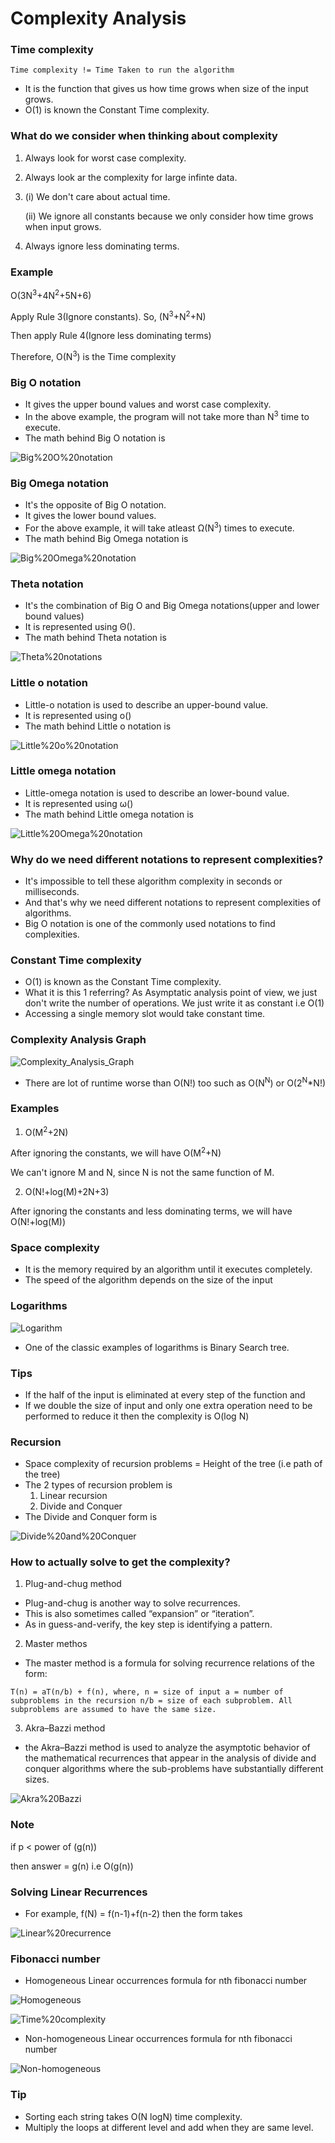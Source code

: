 # Complexity Analysis

### Time complexity
```
Time complexity != Time Taken to run the algorithm
```
- It is the function that gives us how time grows when size of the input grows.
- O(1) is known the Constant Time complexity.

### What do we consider when thinking about complexity
1. Always look for worst case complexity.
2. Always look ar the complexity for large infinte data.
3. (i) We don't care about actual time.

   (ii) We ignore all constants because we only consider how time grows when input grows.

4. Always ignore less dominating terms.

### Example
O(3N<sup>3</sup>+4N<sup>2</sup>+5N+6)

Apply Rule 3(Ignore constants). So, (N<sup>3</sup>+N<sup>2</sup>+N)

Then apply Rule 4(Ignore less dominating terms)

Therefore, O(N<sup>3</sup>) is the Time complexity

### Big O notation
- It gives the upper bound values and worst case complexity.
- In the above example, the program will not take more than N<sup>3</sup> time to execute.
- The math behind Big O notation is 

![Big%20O%20notation](https://github.com/Harini-Pavithra/Data-Structures/blob/main/Images/Big%20O%20notation.PNG)

### Big Omega notation
- It's the opposite of Big O notation.
- It gives the lower bound values.
- For the above example, it will take atleast Ω(N<sup>3</sup>) times to execute.
- The math behind Big Omega notation is 

![Big%20Omega%20notation](https://github.com/Harini-Pavithra/Data-Structures/blob/main/Images/Big%20Omega%20notation.jpg)

### Theta notation
- It's the combination of Big O and Big Omega notations(upper and lower bound values)
- It is represented using Θ().
- The math behind Theta notation is 

![Theta%20notations](https://github.com/Harini-Pavithra/Data-Structures/blob/main/Images/Theta%20notations.jpg)

### Little o notation
- Little-ο notation is used to describe an upper-bound value.
- It is represented using ο()
- The math behind Little o notation is

![Little%20o%20notation](https://github.com/Harini-Pavithra/Data-Structures/blob/main/Images/Little%20o%20notation.jpg)

### Little omega notation
- Little-οmega notation is used to describe an lower-bound value. 
- It is represented using ω()
- The math behind Little omega notation is

![Little%20Omega%20notation](https://github.com/Harini-Pavithra/Data-Structures/blob/main/Images/Little%20Omega%20notation.jpg)

### Why do we need different notations to represent complexities?
- It's impossible to tell these algorithm complexity in seconds or milliseconds.
- And that's why we need different notations to represent complexities of algorithms.
- Big O notation is one of the commonly used notations to find complexities.

### Constant Time complexity
- O(1) is known as the Constant Time complexity.
- What it is this 1 referring? As Asymptatic analysis point of view, we just don't write the number of operations. We just write it as constant i.e O(1)
- Accessing a single memory slot would take constant time.

### Complexity Analysis Graph

![Complexity_Analysis_Graph](https://github.com/Harini-Pavithra/Data-Structures/blob/main/Images/Complexity_Analysis_Graph.PNG)

- There are lot of runtime worse than O(N!) too such as O(N<sup>N</sup>) or O(2<sup>N</sup>*N!)

### Examples
1. O(M<sup>2</sup>+2N)

After ignoring the constants, we will have O(M<sup>2</sup>+N)

We can't ignore M and N, since N is not the same function of M.

2. O(N!+log(M)+2N+3)

After ignoring the constants and less dominating terms, we will have O(N!+log(M))

### Space complexity
- It is the memory required by an algorithm until it executes completely.
- The speed of the algorithm depends on the size of the input

### Logarithms 

![Logarithm](https://github.com/Harini-Pavithra/Data-Structures/blob/main/Images/Logarithm.jpg)

- One of the classic examples of logarithms is Binary Search tree.

### Tips
- If the half of the input is eliminated at every step of the function and 
- If we double the size of input and only one extra operation need to be performed to reduce it then the complexity is O(log N)

### Recursion
- Space complexity of recursion problems = Height of the tree (i.e path of the tree)
- The 2 types of recursion problem is
  1. Linear recursion
  2. Divide and Conquer
- The Divide and Conquer form is 

![Divide%20and%20Conquer](https://github.com/Harini-Pavithra/Data-Structures/blob/main/Images/Divide%20and%20Conquer.jpg)

### How to actually solve to get the complexity?
1. Plug-and-chug method
  - Plug-and-chug is another way to solve recurrences. 
  - This is also sometimes called “expansion” or “iteration”.
  -  As in guess-and-verify, the key step is identifying a pattern.
2. Master methos
  - The master method is a formula for solving recurrence relations of the form:
  ```
  T(n) = aT(n/b) + f(n), where, n = size of input a = number of subproblems in the recursion n/b = size of each subproblem. All subproblems are assumed to have the same size.

  ```
 3. Akra–Bazzi method
   - the Akra–Bazzi method is used to analyze the asymptotic behavior of the mathematical recurrences that appear in the analysis of divide and conquer algorithms where the sub-problems have substantially different sizes.
 
 ![Akra%20Bazzi](https://github.com/Harini-Pavithra/Data-Structures/blob/main/Images/Akra%20Bazzi.jpg)
 
 ### Note
 if p < power of (g(n))
 
 then answer = g(n) i.e O(g(n))
 
 ### Solving Linear Recurrences
 - For example, f(N) = f(n-1)+f(n-2) then the form takes
 
 ![Linear%20recurrence](https://github.com/Harini-Pavithra/Data-Structures/blob/main/Images/Linear%20recurrence.jpg)
 
 ### Fibonacci number 
 - Homogeneous Linear occurrences formula for nth fibonacci number

![Homogeneous](https://github.com/Harini-Pavithra/Data-Structures/blob/main/Images/Homogeneous.jpg)

![Time%20complexity](https://github.com/Harini-Pavithra/Data-Structures/blob/main/Images/Time%20complexity.jpg)

- Non-homogeneous Linear occurrences formula for nth fibonacci number
 
 ![Non-homogeneous](https://github.com/Harini-Pavithra/Data-Structures/blob/main/Images/Non-homogeneous.jpg)
 
 ### Tip
 - Sorting each string takes O(N logN) time complexity.
 - Multiply the loops at different level and add when they are same level.
